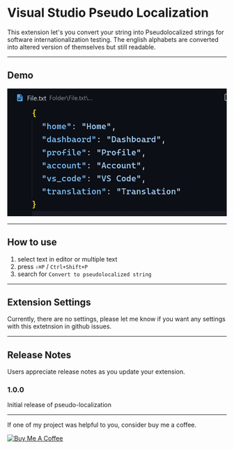 # Visual Studio Pseudo Localization

This extension let's you convert your string into Pseudolocalized strings for software internationalization testing. The english alphabets are converted into altered version of themselves but still readable.

---

## Demo

![Demo image](assets/demo.gif)

---

## How to use

1. select text in editor or multiple text
1. press `⇧⌘P` / `Ctrl+Shift+P`
1. search for `Convert to pseudolocalized string`

---

## Extension Settings

Currently, there are no settings, please let me know if you want any settings with this extetnsion in github issues.

---

## Release Notes

Users appreciate release notes as you update your extension.

### 1.0.0

Initial release of pseudo-localization

---

If one of my project was helpful to you, consider buy me a coffee.

<a href="https://www.buymeacoffee.com/parasbansal" target="_blank"><img src="https://cdn.buymeacoffee.com/buttons/v2/default-violet.png" alt="Buy Me A Coffee" style="height: 60px !important;width: 217px !important;" ></a>
